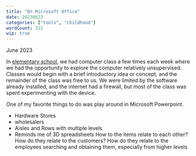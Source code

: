 ```yaml
---
title: "On Microsoft Office"
date: 20230623
categories: ["tools", "childhood"]
wordCount: 321
wip: true
---
```


June 2023

In [elementary school](https://pioneer.djusd.net/home), we had computer class a few times each week where we had the opportunity to explore the computer relatively unsupervised. Classes would begin with a brief introductory idea or concept, and the remainder of the class was free to us. We were limited by the software already installed, and the internet had a firewall, but most of the class was spent experimenting with the device.

One of my favorite things to do was play around in Microsoft Powerpoint.

- Hardware Stores
- wholesalers
- Aisles and Rows with multiple levels
- Reminds me of 3D spreadsheets
  How to the items relate to each other? How do they relate to the customers? How do they relate to the employees searching and obtaining them, especially from higher levels
